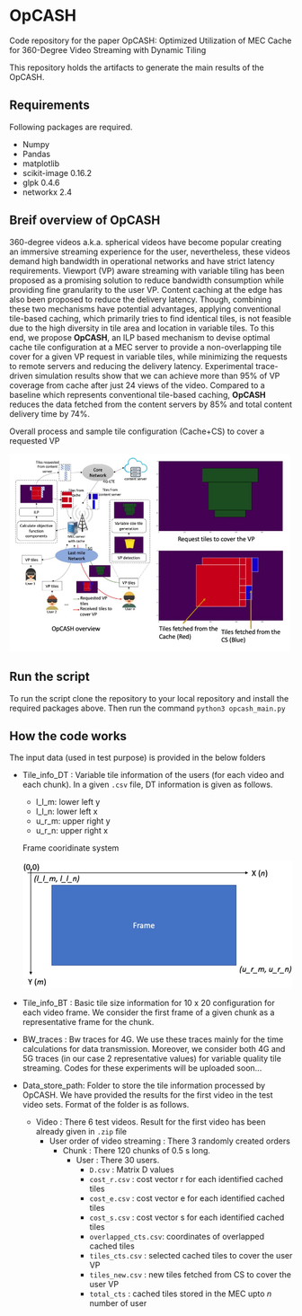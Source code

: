 # OpCASH
Code repository for the paper OpCASH: Optimized Utilization of MEC Cache for 360-Degree Video Streaming with Dynamic Tiling

This repository holds the artifacts to generate the main results of the OpCASH.

## Requirements
Following packages are required.

* Numpy				
*	Pandas			
*	matplotlib
*	scikit-image      0.16.2
*	glpk              0.4.6
*	networkx          2.4

## Breif overview of OpCASH
360-degree videos a.k.a. spherical videos have become popular creating an immersive streaming experience for the user, nevertheless, these videos demand high bandwidth in operational networks and have strict latency requirements. Viewport (VP) aware streaming with variable tiling has been proposed as a promising solution to reduce bandwidth consumption while providing fine granularity to the user VP. Content caching at the edge has also been proposed to reduce the delivery latency. Though, combining these two mechanisms have potential advantages, applying conventional tile-based caching, which primarily tries to find identical tiles, is not feasible due to the high diversity in tile area and location in variable tiles. 
To this end, we propose **OpCASH**, an ILP based mechanism to devise optimal cache tile configuration at a MEC server to provide a non-overlapping tile cover for a given VP request in variable tiles, while minimizing the requests to remote servers and reducing the delivery latency. 
Experimental trace-driven simulation results show that we can achieve more than 95\% of VP coverage from cache after just 24 views of the video. Compared to a baseline which represents conventional tile-based caching,  **OpCASH** reduces the data fetched from the content servers by 85\% and total  content  delivery  time  by  74\%. 

Overall process and sample tile configuration (Cache+CS) to cover a requested VP

 <img src="images/Tile_composition.jpg" width="500">

## Run the script
To run the script clone the repository to your local repository and install the required packages above. Then run the command
`python3 opcash_main.py`

## How the code works
The input data (used in test purpose) is provided in the below folders

* Tile_info_DT  : Variable tile information of the users (for each video and each chunk). In a given `.csv` file, DT information is given as follows.
  * l_l_m: lower left y
  * l_l_n: lower left x
  * u_r_m: upper right y
  * u_r_n: upper right x
  
  Frame cooridinate system
  
  <img src="images/coord_system.jpg" width="500">

* Tile_info_BT : Basic tile size information for 10 x 20 configuration for each video frame. We consider the first frame of a given chunk as a representative frame for the chunk.
* BW_traces    : Bw traces for 4G. We use these traces mainly for the time calculations for data transmission. Moreover, we consider both 4G and 5G traces (in our case 2 representative values) for variable quality tile streaming. Codes for these experiments will be uploaded soon...
* Data_store_path: Folder to store the tile information processed by OpCASH. We have provided the results for the first video in the test video sets. Format of the folder is as follows.
  * Video : There 6 test videos. Result for the first video has been already given in `.zip` file
    * User order of video streaming : There 3 randomly created orders
      * Chunk : There 120 chunks of 0.5 s long.
        * User : There 30 users.
          * `D.csv` : Matrix D values
          * `cost_r.csv` : cost vector r for each identified cached tiles
          * `cost_e.csv` : cost vector e for each identified cached tiles
          * `cost_s.csv` : cost vector s for each identified cached tiles
          * `overlapped_cts.csv`: coordinates of overlapped cached tiles
          * `tiles_cts.csv` : selected cached tiles to cover the user VP
          * `tiles_new.csv` : new tiles fetched from CS to cover the user VP
          * `total_cts` : cached tiles stored in the MEC upto _n_ number of user
        







